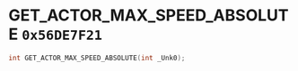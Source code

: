 # GET_ACTOR_MAX_SPEED_ABSOLUTE `0x56DE7F21`

```cpp
int GET_ACTOR_MAX_SPEED_ABSOLUTE(int _Unk0);
```